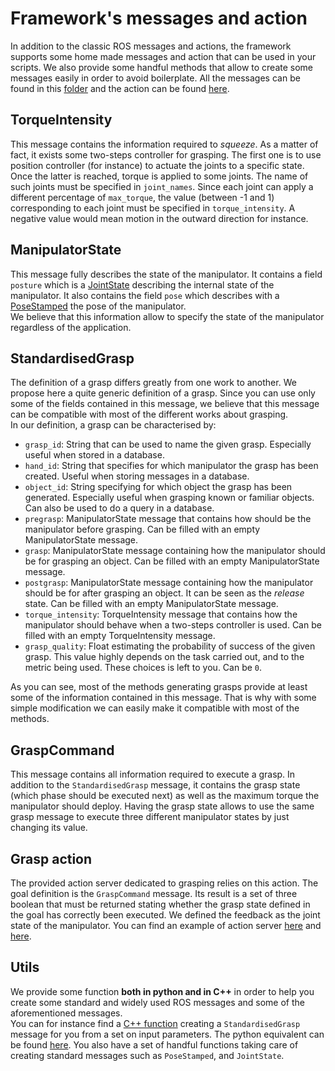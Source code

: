 # Framework's messages and action
In addition to the classic ROS messages and actions, the framework supports some home made messages and action that can be used in your scripts. We also provide some handful methods that allow to create some messages easily in order to avoid boilerplate. All the messages can be found in this [folder](???) and the action can be found [here](???).

## TorqueIntensity
This message contains the information required to *squeeze*. As a matter of fact, it exists some two-steps controller for grasping. The first one is to use position controller (for instance) to actuate the joints to a specific state. Once the latter is reached, torque is applied to some joints. The name of such joints must be specified in `joint_names`. Since each joint can apply a different percentage of `max_torque`, the value (between -1 and 1) corresponding to each joint must be specified in `torque_intensity`. A negative value would mean motion in the outward direction for instance.

## ManipulatorState
This message fully describes the state of the manipulator. It contains a field `posture` which is a [JointState](http://docs.ros.org/melodic/api/sensor_msgs/html/msg/JointState.html) describing the internal state of the manipulator. It also contains the field `pose` which describes with a [PoseStamped](http://docs.ros.org/melodic/api/geometry_msgs/html/msg/PoseStamped.html) the pose of the manipulator. <br/>
We believe that this information allow to specify the state of the manipulator regardless of the application.

## StandardisedGrasp
The definition of a grasp differs greatly from one work to another. We propose here a quite generic definition of a grasp. Since you can use only some of the fields contained in this message, we believe that this message can be compatible with most of the different works about grasping. <br/>
In our definition, a grasp can be characterised by:
* `grasp_id`: String that can be used to name the given grasp. Especially useful when stored in a database.
* `hand_id`: String that specifies for which manipulator the grasp has been created. Useful when storing messages in a database.
* `object_id`: String specifying for which object the grasp has been generated. Especially useful when grasping known  or familiar objects. Can also be used to do a query in a database.
* `pregrasp`: ManipulatorState message that contains how should be the manipulator before grasping. Can be filled with an empty ManipulatorState message.
* `grasp`: ManipulatorState message containing how the manipulator should be for grasping an object. Can be filled with an empty ManipulatorState message.
* `postgrasp`: ManipulatorState message containing how the manipulator should be for after grasping an object. It can be seen as the *release* state. Can be filled with an empty ManipulatorState message.
* `torque_intensity`: TorqueIntensity message that contains how the manipulator should behave when a two-steps controller is used. Can be filled with an empty TorqueIntensity message.
* `grasp_quality`: Float estimating the probability of success of the given grasp. This value highly depends on the task carried out, and to the metric being used. These choices is left to you. Can be `0`.

As you can see, most of the methods generating grasps provide at least some of the information contained in this message. That is why with some simple modification we can easily make it compatible with most of the methods.

## GraspCommand
This message contains all information required to execute a grasp. In addition to the `StandardisedGrasp` message, it contains the grasp state (which phase should be executed next) as well as the maximum torque the manipulator should deploy. Having the grasp state allows to use the same grasp message to execute three different manipulator states by just changing its value.

## Grasp action
The provided action server dedicated to grasping relies on this action. The goal definition is the `GraspCommand` message. Its result is a set of three boolean that must be returned stating whether the grasp state defined in the goal has correctly been executed. We defined the feedback as the joint state of the manipulator. You can find an example of action server [here](https://github.com/shadow-robot/modular_benchmarking_framework/blob/kinetic-devel/modular_framework_core/nodes/moveit_grasp_action_server.cpp) and [here](https://github.com/bdenoun/EZGripper/blob/master/ezgripper_driver/nodes/ezgripper_controller.py).

## Utils
We provide some function **both in python and in C++** in order to help you create some standard and widely used ROS messages and some of the aforementioned messages. <br/>
You can for instance find a [C++ function](???) creating a `StandardisedGrasp` message for you from a set on input parameters. The python equivalent can be found [here](???). You also have a set of handful functions taking care of creating standard messages such as `PoseStamped`, and `JointState`.
